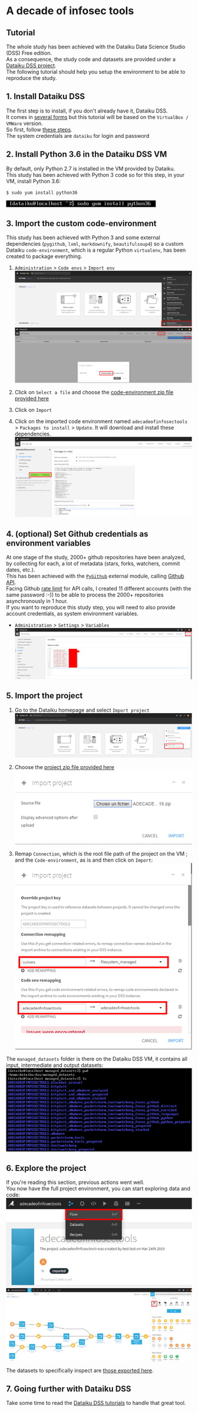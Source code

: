 A decade of infosec tools
=========================

## Tutorial
The whole study has been achieved with the Dataiku Data Science Studio (DSS) Free edition.  
As a consequence, the study code and datasets are provided under a [Dataiku DSS project](../Dataiku%20DSS%20project).  
The following tutorial should help you setup the environment to be able to reproduce the study.  
  
  
## 1. Install Dataiku DSS
The first step is to install, if you don't already have it, Dataiku DSS.  
It comes in [several forms](https://www.dataiku.com/dss/trynow/free-edition/) but this tutorial will be based on the `VirtualBox / VMWare` version.  
So first, follow [these steps](https://www.dataiku.com/dss/trynow/virtualbox/).  
The system credentials are `dataiku` for login and password  


## 2. Install Python 3.6 in the Dataiku DSS VM
By default, only Python 2.7 is installed in the VM provided by Dataiku.  
This study has been achieved with Python 3 code so for this step, in your VM, install Python 3.6:
```
$ sudo yum install python36
```
  ![](images/python36.png)


## 3. Import the custom code-environment
This study has been achieved with Python 3 and some external dependencies (`pygithub`, `lxml`, `markdownify`, `beautifulsoup4`) so a custom Dataiku `code-environment`, which is a regular Python `virtualenv`, has been created to package everything.  
  1. `Administration` > `Code envs` > `Import env`  
    ![](images/administration.png)
    ![](images/code-env.png)
  
  2. Click on `Select a file` and choose the [code-environment zip file provided here](../Dataiku%20DSS%20project/adecadeofinfosectools.zip)
  
  3. Click on `Import`
  
  4. Click on the imported code environment named `adecadeofinfosectools` > `Packages to install` > `Update`. It will download and install these dependencies.  
    ![](images/install_deps.png)


## 4. (optional) Set Github credentials as environment variables
At one stage of the study, 2000+ github repositories have been analyzed, by collecting for each, a lot of metadata (stars, forks, watchers, commit dates, etc.).  
This has been achieved with the [`PyGithub`](https://pygithub.readthedocs.io/en/latest/introduction.html) external module, calling [Github API](https://developer.github.com/v3/).  
Facing Github [rate limit](https://developer.github.com/v3/rate_limit/) for API calls, I created 11 different accounts (with the same password :-)) to be able to process the 2000+ repositories asynchronously in 1 hour.  
If you want to reproduce this study step, you will need to also provide account credentials, as system environment variables.  
  * `Administration` > `Settings` > `Variables`
    ![](images/github_credentials.png)


## 5. Import the project
  1. Go to the Dataiku homepage and select `Import project`
    ![](images/import_project.png)
  
  2. Choose the [project zip file provided here](../Dataiku%20DSS%20project/ADECADEOFINFOSECTOOLS_20190508.zip)
    ![](images/import_project_2.png)
  
  3. Remap `Connection`, which is the root file path of the project on the VM ; and the `Code-environment`, as is and then click on `Import`:  
    ![](images/import_project_3.png)

The `managed_datasets` folder is there on the Dataiku DSS VM, it contains all input, intermediate and output datasets:
![](images/managed_datasets.png)


## 6. Explore the project
If you're reading this section, previous actions went well.  
You now have the full project environment, you can start exploring data and code:  
  ![](images/project_1.png)
  ![](images/project_2.png)
  
The datasets to specifically inspect are [those exported here](../Datasets%20exports).


## 7. Going further with Dataiku DSS
Take some time to read the [Dataiku DSS tutorials](https://academy.dataiku.com/latest/tutorial/basics/index.html) to handle that great tool.